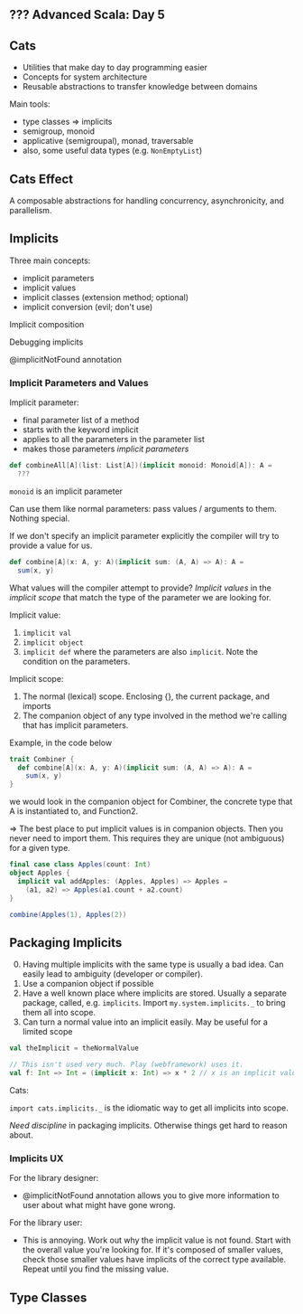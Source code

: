 ## ??? Advanced Scala: Day 5

## Cats

- Utilities that make day to day programming easier
- Concepts for system architecture 
- Reusable abstractions to transfer knowledge between domains

Main tools:
- type classes => implicits
- semigroup, monoid
- applicative (semigroupal), monad, traversable
- also, some useful data types (e.g. `NonEmptyList`)


## Cats Effect

A composable abstractions for handling concurrency, asynchronicity, and parallelism.


## Implicits

Three main concepts:
- implicit parameters
- implicit values
- implicit classes (extension method; optional)
- implicit conversion (evil; don't use)

Implicit composition

Debugging implicits

@implicitNotFound annotation

### Implicit Parameters and Values

Implicit parameter:
- final parameter list of a method
- starts with the keyword implicit
- applies to all the parameters in the parameter list
- makes those parameters *implicit parameters*

```scala
def combineAll[A](list: List[A])(implicit monoid: Monoid[A]): A =
  ???
```

`monoid` is an implicit parameter

Can use them like normal parameters: pass values / arguments to them. Nothing special.

If we don't specify an implicit parameter explicitly the compiler will try to provide a value for us.

```scala
def combine[A](x: A, y: A)(implicit sum: (A, A) => A): A = 
  sum(x, y)
```

What values will the compiler attempt to provide? *Implicit values* in the *implicit scope* that match the type of the parameter we are looking for.

Implicit value:
1. `implicit val`
2. `implicit object`
3. `implicit def` where the parameters are also `implicit`. Note the condition on the parameters.

Implicit scope:
1. The normal (lexical) scope. Enclosing {}, the current package, and imports
2. The companion object of any type involved in the method we're calling that has implicit parameters.

Example, in the code below

```scala
trait Combiner {
  def combine[A](x: A, y: A)(implicit sum: (A, A) => A): A = 
    sum(x, y)
}
```

we would look in the companion object for Combiner, the concrete type that A is instantiated to, and Function2.

=> The best place to put implicit values is in companion objects. Then you never need to import them. This requires they are unique (not ambiguous) for a given type.

```scala
final case class Apples(count: Int)
object Apples {
  implicit val addApples: (Apples, Apples) => Apples = 
    (a1, a2) => Apples(a1.count + a2.count)
}

combine(Apples(1), Apples(2))
```


## Packaging Implicits

0. Having multiple implicits with the same type is usually a bad idea. Can easily lead to ambiguity (developer or compiler).
1. Use a companion object if possible
2. Have a well known place where implicits are stored. Usually a separate package, called, e.g. `implicits`. Import `my.system.implicits._` to bring them all into scope.
3. Can turn a normal value into an implicit easily. May be useful for a limited scope

```scala
val theImplicit = theNormalValue

// This isn't used very much. Play (webframework) uses it.
val f: Int => Int = (implicit x: Int) => x * 2 // x is an implicit value in the scope of the function body, but not an implicit parameter
```

Cats:

`import cats.implicits._` is the idiomatic way to get all implicits into scope.

*Need discipline* in packaging implicits. Otherwise things get hard to reason about.


### Implicits UX

For the library designer:

- @implicitNotFound annotation allows you to give more information to user about what might have gone wrong.

For the library user:

- This is annoying. Work out why the implicit value is not found. Start with the overall value you're looking for. If it's composed of smaller values, check those smaller values have implicits of the correct type available. Repeat until you find the missing value.


## Type Classes
